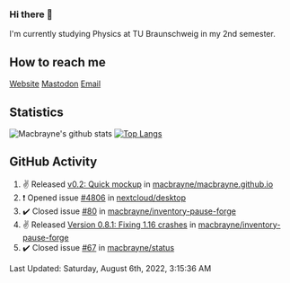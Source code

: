 ### Hi there 👋
I'm currently studying Physics at TU Braunschweig in my 2nd semester.

## How to reach me
[Website](https://florentin-schleuss.de)
[Mastodon](https://norden.social/@florentin)
[Email](mailto:hello@macbrayne.de)

## Statistics
![Macbrayne's github stats](https://github-readme-stats.vercel.app/api?username=macbrayne&count_private=true&show_icons=true&hide_rank=true&custom_title=macbrayne's%20GitHub%20Stats)
[![Top Langs](https://github-readme-stats.vercel.app/api/top-langs/?username=macbrayne&exclude_repo=liftron&layout=compact)](https://github.com/anuraghazra/github-readme-stats)
## GitHub Activity

<!--RECENT_ACTIVITY:start-->
1. ✌️ Released [v0.2: Quick mockup](https://github.com/macbrayne/macbrayne.github.io/releases/tag/v0.2) in [macbrayne/macbrayne.github.io](https://github.com/macbrayne/macbrayne.github.io)
2. ❗️ Opened issue [#4806](https://github.com/nextcloud/desktop/issues/4806) in [nextcloud/desktop](https://github.com/nextcloud/desktop)
3. ✔️ Closed issue [#80](https://github.com/macbrayne/inventory-pause-forge/issues/80) in [macbrayne/inventory-pause-forge](https://github.com/macbrayne/inventory-pause-forge)
4. ✌️ Released [Version 0.8.1: Fixing 1.16 crashes](https://github.com/macbrayne/inventory-pause-forge/releases/tag/v0.8.1) in [macbrayne/inventory-pause-forge](https://github.com/macbrayne/inventory-pause-forge)
5. ✔️ Closed issue [#67](https://github.com/macbrayne/status/issues/67) in [macbrayne/status](https://github.com/macbrayne/status)
<!--RECENT_ACTIVITY:end-->

<!--RECENT_ACTIVITY:last_update-->
Last Updated: Saturday, August 6th, 2022, 3:15:36 AM
<!--RECENT_ACTIVITY:last_update_end-->


<!--
**macbrayne/macbrayne** is a ✨ _special_ ✨ repository because its `README.md` (this file) appears on your GitHub profile.

Here are some ideas to get you started:

- 🔭 I’m currently working on ...
- 🌱 I’m currently learning ...
- 👯 I’m looking to collaborate on ...
- 🤔 I’m looking for help with ...
- 💬 Ask me about ...
- 📫 How to reach me: ...
- 😄 Pronouns: ...
- ⚡ Fun fact: ...
-->
